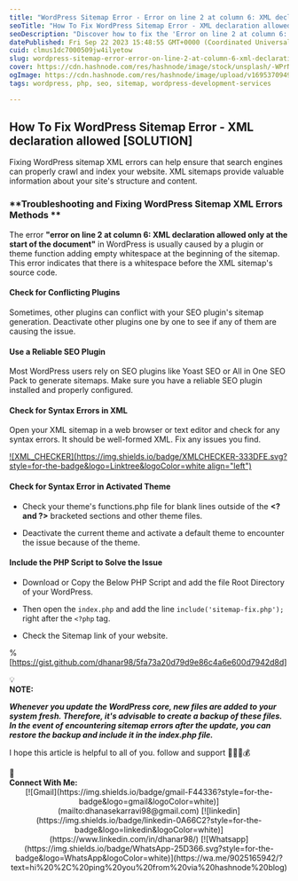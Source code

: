 ```yaml
---
title: "WordPress Sitemap Error - Error on line 2 at column 6: XML declaration allowed [FIXED]"
seoTitle: "How To Fix WordPress Sitemap Error - XML declaration allowed -SOLUTION"
seoDescription: "Discover how to fix the 'Error on line 2 at column 6: XML declaration allowed' issue in your WordPress sitemap. Follow step-by-step instructions to resolve"
datePublished: Fri Sep 22 2023 15:48:55 GMT+0000 (Coordinated Universal Time)
cuid: clmus1dc7000509jw4ilyetow
slug: wordpress-sitemap-error-error-on-line-2-at-column-6-xml-declaration-allowed-fixed
cover: https://cdn.hashnode.com/res/hashnode/image/stock/unsplash/-WPrNEM_6dg/upload/3f7bb6346cb36caac56cccbcfa82ddc1.jpeg
ogImage: https://cdn.hashnode.com/res/hashnode/image/upload/v1695370949292/1d39ee1d-9c83-47bd-a20c-101be0df69d9.png
tags: wordpress, php, seo, sitemap, wordpress-development-services

---
```


## How To Fix WordPress Sitemap Error - XML declaration allowed \[SOLUTION\]

Fixing WordPress sitemap XML errors can help ensure that search engines can properly crawl and index your website. XML sitemaps provide valuable information about your site's structure and content.

### \*\*Troubleshooting and Fixing WordPress Sitemap XML Errors Methods \*\*

The error **"error on line 2 at column 6: XML declaration allowed only at the start of the document"** in WordPress is usually caused by a plugin or theme function adding empty whitespace at the beginning of the sitemap. This error indicates that there is a whitespace before the XML sitemap's source code.

#### **Check for Conflicting Plugins**

Sometimes, other plugins can conflict with your SEO plugin's sitemap generation. Deactivate other plugins one by one to see if any of them are causing the issue.

#### **Use a Reliable SEO Plugin**

Most WordPress users rely on SEO plugins like Yoast SEO or All in One SEO Pack to generate sitemaps. Make sure you have a reliable SEO plugin installed and properly configured.

#### **Check for Syntax Errors in XML**

Open your XML sitemap in a web browser or text editor and check for any syntax errors. It should be well-formed XML. Fix any issues you find.

[![XML_CHECKER](https://img.shields.io/badge/XMLCHECKER-333DFE.svg?style=for-the-badge&logo=Linktree&logoColor=white align="left")](https://www.liquid-technologies.com/online-xml-validator)

#### **Check for Syntax Error in Activated Theme**

* Check your theme's functions.php file for blank lines outside of the **&lt;? and ?&gt;** bracketed sections and other theme files.
    
* Deactivate the current theme and activate a default theme to encounter the issue because of the theme.
    

#### Include the PHP Script to Solve the Issue

* Download or Copy the Below PHP Script and add the file Root Directory of your WordPress.
    
* Then open the `index.php` and add the line `include('sitemap-fix.php');` right after the `<?php` tag.
    
* Check the Sitemap link of your website.
    

%[https://gist.github.com/dhanar98/5fa73a20d79d9e86c4a6e600d7942d8d] 

<div data-node-type="callout">
<div data-node-type="callout-emoji">💡</div>
<div data-node-type="callout-text"><strong>NOTE:</strong></div>
</div>

***Whenever you update the WordPress core, new files are added to your system fresh. Therefore, it's advisable to create a backup of these files. In the event of encountering sitemap errors after the update, you can restore the backup and include it in the index.php file.***

I hope this article is helpful to all of you. follow and support 💜💜💜💰

<div data-node-type="callout">
<div data-node-type="callout-emoji">📱</div>
<div data-node-type="callout-text"><strong>Connect With Me:</strong></div>
</div>

<center>
[![Gmail](https://img.shields.io/badge/gmail-F44336?style=for-the-badge&amp;logo=gmail&amp;logoColor=white)](mailto:dhanasekarravi98@gmail.com)
[![linkedin](https://img.shields.io/badge/linkedin-0A66C2?style=for-the-badge&amp;logo=linkedin&amp;logoColor=white)](https://www.linkedin.com/in/dhanar98/)
[![Whatsapp](https://img.shields.io/badge/WhatsApp-25D366.svg?style=for-the-badge&amp;logo=WhatsApp&amp;logoColor=white)](https://wa.me/9025165942/?text=hi%20%2C%20ping%20you%20from%20via%20hashnode%20blog)
</center>
